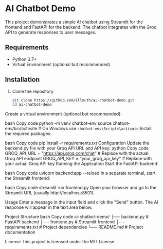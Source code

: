 # AI Chatbot Demo

This project demonstrates a simple AI chatbot using Streamlit for the frontend and FastAPI for the backend. The chatbot integrates with the Groq API to generate responses to user messages.

## Requirements

- Python 3.7+
- Virtual Environment (optional but recommended)

## Installation

1. Clone the repository:
   ```bash
   git clone https://github.com/Ellmuth/ai-chatbot-demo.git
   cd ai-chatbot-demo
Create a virtual environment (optional but recommended):

bash
Copy code
python -m venv chatbot-env
source chatbot-env/bin/activate  # On Windows use `chatbot-env\Scripts\activate`
Install the required packages:

bash
Copy code
pip install -r requirements.txt
Configuration
Update the backend.py file with your Groq API URL and API key:
python
Copy code
GROQ_API_URL = "https://api.groq.com/chat"  # Replace with the actual Groq API endpoint
GROQ_API_KEY = "your_groq_api_key"  # Replace with your actual Groq API key
Running the Application
Start the FastAPI backend:

bash
Copy code
uvicorn backend:app --reload
In a separate terminal, start the Streamlit frontend:

bash
Copy code
streamlit run frontend.py
Open your browser and go to the Streamlit URL (usually http://localhost:8501).

Usage
Enter a message in the input field and click the "Send" button.
The AI response will appear in the text area below.

Project Structure
bash
Copy code
ai-chatbot-demo/
├── backend.py        # FastAPI backend
├── frontend.py       # Streamlit frontend
├── requirements.txt  # Project dependencies
└── README.md         # Project documentation

License
This project is licensed under the MIT License.
